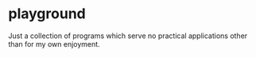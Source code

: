 playground
==========

Just a collection of programs which serve no practical applications other than for my own enjoyment.
